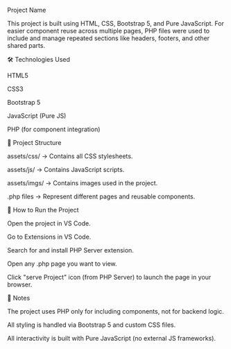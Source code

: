 Project Name

This project is built using HTML, CSS, Bootstrap 5, and Pure JavaScript.
For easier component reuse across multiple pages, PHP files were used to include and manage repeated sections like headers, footers, and other shared parts.

🛠 Technologies Used

HTML5

CSS3

Bootstrap 5

JavaScript (Pure JS)

PHP (for component integration)

📂 Project Structure

assets/css/ → Contains all CSS stylesheets.

assets/js/ → Contains JavaScript scripts.

assets/imgs/ → Contains images used in the project.

.php files → Represent different pages and reusable components.

🚀 How to Run the Project

Open the project in VS Code.

Go to Extensions in VS Code.

Search for and install PHP Server extension.

Open any .php page you want to view.

Click "serve Project" icon (from PHP Server) to launch the page in your browser.

📌 Notes

The project uses PHP only for including components, not for backend logic.

All styling is handled via Bootstrap 5 and custom CSS files.

All interactivity is built with Pure JavaScript (no external JS frameworks).
